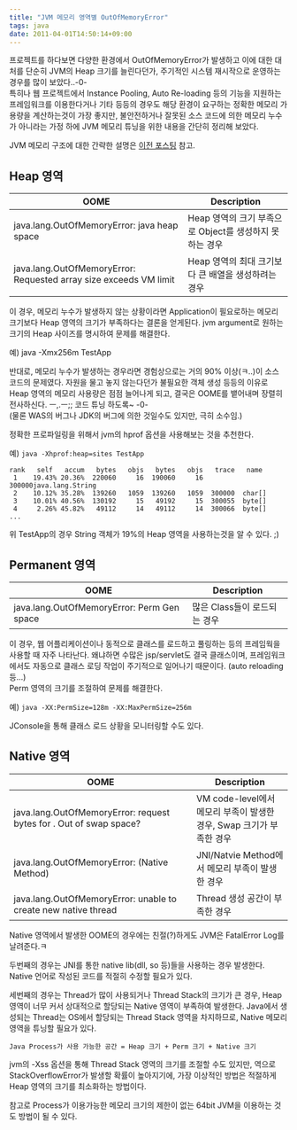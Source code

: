 ```yaml
---
title: "JVM 메모리 영역별 OutOfMemoryError"
tags: java
date: 2011-04-01T14:50:14+09:00
---
```


프로젝트를 하다보면 다양한 환경에서 OutOfMemoryError가 발생하고 이에 대한 대처를 단순히 JVM의 Heap 크기를 늘린다던가, 주기적인 시스템 재시작으로 운영하는 경우를 많이 보았다..-0-  
특히나 웹 프로젝트에서 Instance Pooling, Auto Re-loading 등의 기능을 지원하는 프레임워크를 이용한다거나 기타 등등의 경우도 해당 환경이 요구하는 정확한 메모리 가용량을 계산하는것이 가장 좋지만, 불안전하거나 잘못된 소스 코드에 의한 메모리 누수가 아니라는 가정 하에 JVM 메모리 튜닝을 위한 내용을 간단히 정리해 보았다.  
  
JVM 메모리 구조에 대한 간략한 설명은 [이전 포스팅](http://blog.xenomity.com/JVM-%EB%A9%94%EB%AA%A8%EB%A6%AC-%EA%B5%AC%EC%A1%B0) 참고.

## Heap 영역

| OOME | Description |
|------|-------------|
| java.lang.OutOfMemoryError: java heap space | Heap 영역의 크기 부족으로 Object를 생성하지 못하는 경우 |
| java.lang.OutOfMemoryError: Requested array size exceeds VM limit | Heap 영역의 최대 크기보다 큰 배열을 생성하려는 경우 |

이 경우, 메모리 누수가 발생하지 않는 상황이라면 Application이 필요로하는 메모리 크기보다 Heap 영역의 크기가 부족하다는 결론을 얻게된다. jvm argument로 원하는 크기의 Heap 사이즈를 명시하여 문제를 해결한다.  

예) java -Xmx256m TestApp  

반대로, 메모리 누수가 발생하는 경우라면 경험상으로는 거의 90% 이상(ㅋ..)이 소스 코드의 문제였다. 자원을 물고 놓지 않는다던가 불필요한 객체 생성 등등의 이유로 Heap 영역의 메모리 사용량은 점점 늘어나게 되고, 결국은 OOME를 뱉어내며 장렬히 전사하신다. ㅡ,.ㅡ;; 코드 튜닝 하도록~ -0-  
(물론 WAS의 버그나 JDK의 버그에 의한 것일수도 있지만, 극히 소수임.)  
  
정확한 프로파일링을 위해서 jvm의 hprof 옵션을 사용해보는 것을 추천한다.  
  
예) `java -Xhprof:heap=sites TestApp`
```
rank   self   accum   bytes   objs   bytes   objs   trace   name  
 1    19.43% 20.36%  220060     16  190060     16  300000java.lang.String  
 2    10.12% 35.28%  139260   1059  139260   1059  300000  char[]  
 3    10.01% 40.56%  130192     15   49192     15  300055  byte[]  
 4     2.26% 45.82%   49112     14   49112     14  300066  byte[]  
...  
```
위 TestApp의 경우 String 객체가 19%의 Heap 영역을 사용하는것을 알 수 있다. ;)  
  
  

## Permanent 영역

| OOME | Description |
|------|-------------|
| java.lang.OutOfMemoryError: Perm Gen space | 많은 Class들이 로드되는 경우 |

이 경우, 웹 어플리케이션이나 동적으로 클래스를 로드하고 풀링하는 등의 프레임웍을 사용할 때 자주 나타난다. 왜냐하면 수많은 jsp/servlet도 결국 클래스이며, 프레임워크에서도 자동으로 클래스 로딩 작업이 주기적으로 일어나기 때문이다. (auto reloading 등...)  
Perm 영역의 크기를 조절하여 문제를 해결한다.  
  
예) `java -XX:PermSize=128m -XX:MaxPermSize=256m`

JConsole을 통해 클래스 로드 상황을 모니터링할 수도 있다.
  
  

## Native 영역
| OOME | Description |
|------|-------------|
| java.lang.OutOfMemoryError: request bytes for . Out of swap space? | VM code-level에서 메모리 부족이 발생한 경우, Swap 크기가 부족한 경우 |
| java.lang.OutOfMemoryError: (Native Method) | JNI/Natvie Method에서 메모리 부족이 발생한 경우 |
| java.lang.OutOfMemoryError: unable to create new native thread | Thread 생성 공간이 부족한 경우 |

Native 영역에서 발생한 OOME의 경우에는 친절(?)하게도 JVM은 FatalError Log를 날려준다.ㅋ  
  
두번째의 경우는 JNI를 통한 native lib(dll, so 등)들을 사용하는 경우 발생한다. Native 언어로 작성된 코드를 적절히 수정할 필요가 있다.  
  
세번째의 경우는 Thread가 많이 사용되거나 Thread Stack의 크기가 큰 경우, Heap 영역이 너무 커서 상대적으로 할당되는 Native 영역이 부족하여 발생한다. Java에서 생성되는 Thread는 OS에서 할당되는 Thread Stack 영역을 차지하므로, Native 메모리 영역을 튜닝할 필요가 있다.  
  
```
Java Process가 사용 가능한 공간 = Heap 크기 + Perm 크기 + Native 크기  
```
  
jvm의 -Xss 옵션을 통해 Thread Stack 영역의 크기를 조절할 수도 있지만, 역으로 StackOverflowError가 발생할 확률이 높아지기에, 가장 이상적인 방법은 적절하게 Heap 영역의 크기를 최소화하는 방법이다.  
  
참고로 Process가 이용가능한 메모리 크기의 제한이 없는 64bit JVM을 이용하는 것도 방법이 될 수 있다.

